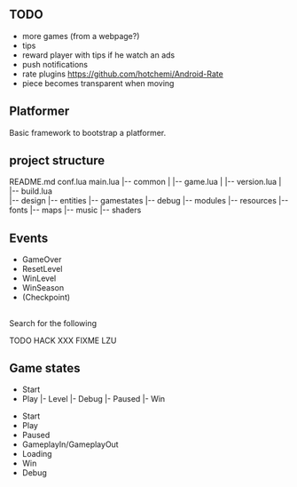 ## TODO

* more games (from a webpage?)
* tips
* reward player with tips if he watch an ads
* push notifications
* rate plugins https://github.com/hotchemi/Android-Rate
* piece becomes transparent when moving

## Platformer

Basic framework to bootstrap a platformer.

## project structure

README.md
conf.lua
main.lua
|-- common
|  |-- game.lua
|  |-- version.lua
|  |-- build.lua  
|-- design
|-- entities
|-- gamestates
  |-- debug
|-- modules
|-- resources
  |-- fonts
  |-- maps
  |-- music
  |-- shaders

## Events

* GameOver
* ResetLevel
* WinLevel
* WinSeason
* (Checkpoint)

##

Search for the following

TODO
HACK
XXX
FIXME
LZU

## Game states

- Start
- Play
  |- Level
     |- Debug
     |- Paused
     |- Win


* Start
* Play
* Paused
* GameplayIn/GameplayOut
* Loading
* Win
* Debug
